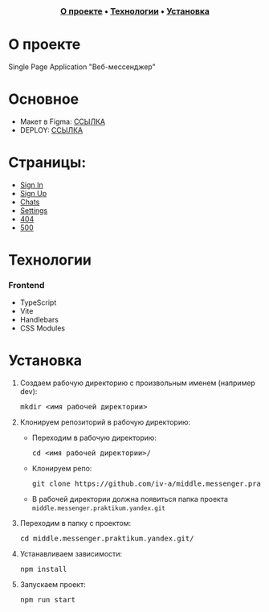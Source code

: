 <h3 align="center">
  <a href="#about">О проекте</a>
  •
  <a href="#techs">Технологии</a>
  •
  <a href="#install">Установка</a>
</h3>

<h1 id="about">О проекте</h1>
<p>Single Page Application "Веб-мессенджер"</p>

<h1 id="techs">Основное</h1>
<ul>
  <li>Макет в Figma: <a href="https://www.figma.com/design/2Pct2e3LBlMx1ylidCVPWN/Untitled?node-id=0-1&t=34OGcHgPGBEdVWXE-1">ССЫЛКА</a></li>
  <li>DEPLOY: <a href="https://statuesque-hummingbird-dc70d6.netlify.app">ССЫЛКА</a></li>
</ul>

<h1 id="techs">Страницы:</h1>
<ul>
  <li><a href="https://statuesque-hummingbird-dc70d6.netlify.app/#/sign-in">Sign In</a></li>
  <li><a href="https://statuesque-hummingbird-dc70d6.netlify.app/#/sign-up">Sign Up</a></li>
  <li><a href="https://statuesque-hummingbird-dc70d6.netlify.app/#/chats">Chats</a></li>
  <li><a href="https://statuesque-hummingbird-dc70d6.netlify.app/#/settings">Settings</a></li>
  <li><a href="https://statuesque-hummingbird-dc70d6.netlify.app/#/404">404</a></li>
  <li><a href="https://statuesque-hummingbird-dc70d6.netlify.app/#/500">500</a></li>
</ul>

<h1 id="techs">Технологии</h1>
<h3>Frontend</h3>
<ul>
  <li>TypeScript</li>
  <li>Vite</li>
  <li>Handlebars</li>
  <li>CSS Modules</li>
</ul>

<h1 id="install">Установка</h1>
<ol>
<li>
  <p>Создаем рабочую директорию с произвольным именем (например dev):</p>
<pre>
mkdir <имя рабочей директории>
</pre>
</li>
<li>
  <p>Клонируем репозиторий в рабочую директорию:</p>
  <ul>
  <li>
    <p>Переходим в рабочую директорию:</p>
<pre>
cd <имя рабочей директории>/
</pre>
  </li>
  <li>
    <p>Клонируем репо:</p>
<pre>
git clone https://github.com/iv-a/middle.messenger.praktikum.yandex.git
</pre>
  </li>
    <li>
      В рабочей директории должна появиться папка проекта <code>middle.messenger.praktikum.yandex.git</code>
    </li>
  </ul>
</li>
<li>
  <p>Переходим в папку с проектом:</p>
<pre>
cd middle.messenger.praktikum.yandex.git/
</pre>
</li>
  
<li>
  <p>Устанавливаем зависимости:</p>
<pre>
npm install
</pre>
</li>
<li>
  <p>Запускаем проект:</p>
<pre>
npm run start
</pre>
</li>
</ol>
